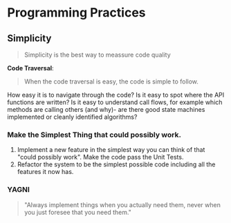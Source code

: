 # Programming Practices
## Simplicity
> Simplicity is the best way to meassure code quality  

__Code Traversal__:  
> When the code traversal is easy, the code is simple to follow.

How easy it is to navigate through the code? Is it easy to spot where the API functions are written? Is it easy to understand call flows, for example which methods are calling others (and why)- are there good state machines implemented or cleanly identified algorithms?

### Make the Simplest Thing that could possibly work.
1. Implement a new feature in the simplest way you can think of that "could possibly work". Make the code pass the Unit Tests.
2. Refactor the system to be the simplest possible code including all the features it now has.
### YAGNI
> "Always implement things when you actually need them, never when you just foresee that you need them."
